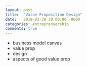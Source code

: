 ```yaml
---
layout: post
title:  "Value Proposition Design"
date:   2018-03-30 20:00:00 -0600
categories: entreprenuership
comments: true
---
```


- business model canvas
- value prop
- design
- aspects of good value prop

